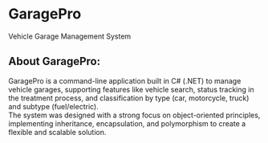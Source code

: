 # GaragePro
Vehicle Garage Management System

## About GaragePro:
GaragePro is a command-line application built in C# (.NET) to manage vehicle garages, supporting features like vehicle search, status tracking in the treatment process, and classification by type (car, motorcycle, truck) and subtype (fuel/electric).<br>
The system was designed with a strong focus on object-oriented principles, implementing inheritance, encapsulation, and polymorphism to create a flexible and scalable solution.

